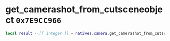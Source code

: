 # get_camerashot_from_cutsceneobject `0x7E9CC966`

```lua
local result --[[ integer ]] = natives.camera.get_camerashot_from_cutsceneobject(_unk0 --[[ integer ]], _unk1 --[[ integer ]])
```
